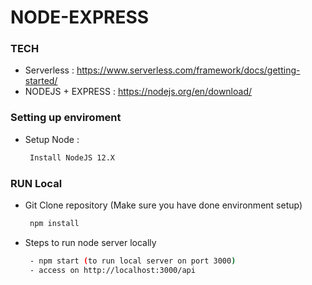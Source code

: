 # NODE-EXPRESS


### TECH
  - Serverless : https://www.serverless.com/framework/docs/getting-started/
  - NODEJS + EXPRESS : https://nodejs.org/en/download/


### Setting up enviroment
  - Setup Node : 
    ```sh
     Install NodeJS 12.X
     ```


### RUN Local
  - Git Clone repository (Make sure you have done environment setup)
    ```sh
     npm install
     ```
  - Steps to run node server locally 
    ```sh
     - npm start (to run local server on port 3000)
     - access on http://localhost:3000/api
     ```

 

